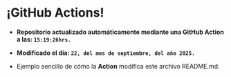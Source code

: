# ¡GitHub Actions!
* **Repositorio actualizado automáticamente mediante una GitHub Action a las: `15:19:26hrs.`**
* **Modificado el día: `22, del mes de septiembre, del año 2025.`**

* Ejemplo sencillo de cómo la **Action** modifica este archivo README.md.
